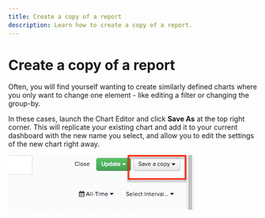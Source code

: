 ```yaml
---
title: Create a copy of a report
description: Learn how to create a copy of a report.
---
```

# Create a copy of a report

Often, you will find yourself wanting to create similarly defined charts where you only want to change one element - like editing a filter or changing the group-by.

In these cases, launch the Chart Editor and click **Save As** at the top right corner. This will replicate your existing chart and add it to your current dashboard with the new name you select, and allow you to edit the settings of the new chart right away.

![](../../assets/create-report-copy.png)
